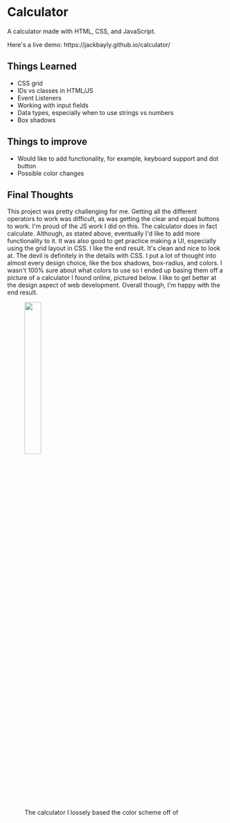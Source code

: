# Calculator
<p>A calculator made with HTML, CSS, and JavaScript.</p>
<p>Here's a live demo: https://jackbayly.github.io/calculator/</p>
<h2>Things Learned</h2>
<ul>
  <li>CSS grid</li>
  <li>IDs vs classes in HTML/JS</li>
  <li>Event Listeners</li>
  <li>Working with input fields</li>
  <li>Data types, especially when to use strings vs numbers</li>
  <li>Box shadows</li>
</ul>
<h2>Things to improve</h2>
<ul>
  <li>Would like to add functionality, for example, keyboard support and dot button</li>
  <li>Possible color changes</li>
  </ul>
<h2>Final Thoughts</h2>
<p>This project was pretty challenging for me. Getting all the different operators to work was difficult, as was getting the clear and equal buttons to work. I'm proud of the JS work I did on this. The calculator does in fact calculate. Although, as stated above, eventually I'd like to add more functionality to it. It was also  good to get practice making a UI, especially using the grid layout in CSS. I like the end result. It's clean and nice to look at. The devil is definitely in the details with CSS. I put a lot of thought into almost every design choice, like the box shadows, box-radius, and colors. I wasn't 100% sure about what colors to use so I ended up basing them off a picture of a calculator I found online, pictured below. I like to get better at the design aspect of web development. Overall though, I'm happy with the end result.</p>
<figure>
<img src="https://www.bst-detectable.com/media/catalog/product/cache/3ad67510fce2bf71ce8610cd0fb11d45/d/e/desktop-calculator-1_2.jpg" width="30%">
  <figcaption>The calculator I lossely based the color scheme off of</figcaption>
  </figure>
